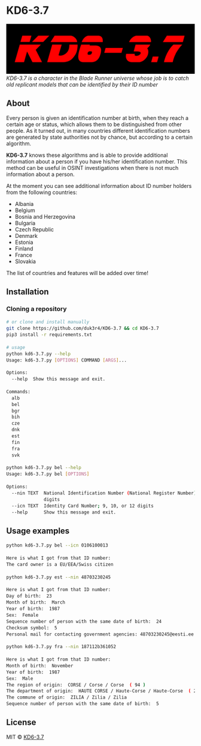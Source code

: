 # KD6-3.7

![1](/kd6-3.7.png)
<i> KD6-3.7 is a character in the Blade Runner universe whose job is to catch old replicant models that can be 
identified by their ID number </i>

## About

Every person is given an identification number at birth, when they reach a certain age or status, which allows them to 
be distinguished from other people. As it turned out, in many countries different identification numbers are generated 
by state authorities not by chance, but according to a certain algorithm. 

**KD6-3.7** knows these algorithms and is able to provide additional information about a person if you have his/her 
identification number. This method can be useful in OSINT investigations when there is not much information about a 
person.

At the moment you can see additional information about ID number holders from the following countries:

- Albania
- Belgium
- Bosnia and Herzegovina
- Bulgaria
- Czech Republic
- Denmark
- Estonia
- Finland
- France
- Slovakia

The list of countries and features will be added over time!

## Installation

### Cloning a repository

```bash
# or clone and install manually
git clone https://github.com/duk3r4/KD6-3.7 && cd KD6-3.7
pip3 install -r requirements.txt

# usage
python kd6-3.7.py --help              
Usage: kd6-3.7.py [OPTIONS] COMMAND [ARGS]...

Options:
  --help  Show this message and exit.

Commands:
  alb
  bel
  bgr
  bih
  cze
  dnk
  est
  fin
  fra
  svk

python kd6-3.7.py bel --help
Usage: kd6-3.7.py bel [OPTIONS]

Options:
  --nin TEXT  National Identification Number (National Register Number); 11
              digits
  --icn TEXT  Identity Card Number; 9, 10, or 12 digits
  --help      Show this message and exit.
```

## Usage examples

```bash
python kd6-3.7.py bel --icn 0106100013  

Here is what I got from that ID number:
The card owner is a EU/EEA/Swiss citizen

python kd6-3.7.py est --nin 48703230245

Here is what I got from that ID number:
Day of birth:  23 
Month of birth:  March
Year of birth:  1987
Sex:  Female
Sequence number of person with the same date of birth:  24
Checksum symbol:  5
Personal mail for contacting government agencies: 48703230245@eesti.ee

python kd6-3.7.py fra --nin 187112b361052

Here is what I got from that ID number:
Month of birth:  November 
Year of birth:  1987
Sex:  Male
The region of origin:  CORSE / Corse / Corse  ( 94 )
The department of origin:  HAUTE CORSE / Haute-Corse / Haute-Corse  ( 2B )
The commune of origin:  ZILIA / Zilia / Zilia
Sequence number of person with the same date of birth:  5
```

## License

MIT © [KD6-3.7](https://github.com/duk3r4/KD6-3.7)<br/>